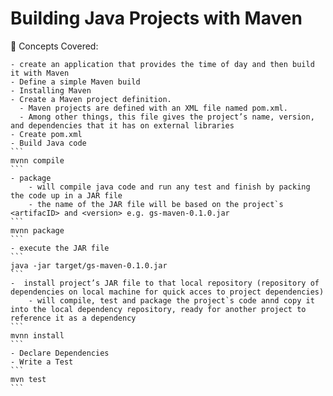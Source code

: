 # Building Java Projects with Maven

🧠 Concepts Covered:

    - create an application that provides the time of day and then build it with Maven
    - Define a simple Maven build
    - Installing Maven
    - Create a Maven project definition.
      - Maven projects are defined with an XML file named pom.xml.
      - Among other things, this file gives the project’s name, version, and dependencies that it has on external libraries
    - Create pom.xml
    - Build Java code
    ```
    mvnn compile
    ```
    - package
        - will compile java code and run any test and finish by packing the code up in a JAR file
        - the name of the JAR file will be based on the project`s <artifacID> and <version> e.g. gs-maven-0.1.0.jar
    ```
    mvnn package
    ```
    - execute the JAR file
    ```
    java -jar target/gs-maven-0.1.0.jar
    ```
    -  install project’s JAR file to that local repository (repository of dependencies on local machine for quick acces to project dependencies)
        - will compile, test and package the project`s code annd copy it into the local dependency repository, ready for another project to reference it as a dependency
    ```
    mvnn install
    ```
    - Declare Dependencies
    - Write a Test
    ```
    mvn test
    ```
